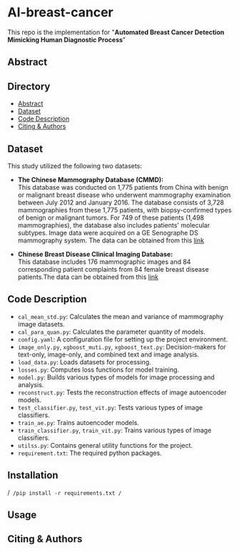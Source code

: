 # AI-breast-cancer 
This repo is the implementation for "**Automated Breast Cancer Detection Mimicking Human Diagnostic Process**"
## Abstract
## Directory
- [Abstract](#abstract)
- [Dataset](#dataset)
- [Code Description](#code-description)
- [Citing & Authors](#citing--authors)
## Dataset
This study utilized the following two datasets:

- **The Chinese Mammography Database (CMMD):**  
  This database was conducted on 1,775 patients from China with benign or malignant breast disease who underwent mammography examination between July 2012 and January 2016. The database consists of 3,728 mammographies from these 1,775 patients, with biopsy-confirmed types of benign or malignant tumors. For 749 of these patients (1,498 mammographies), the database also includes patients' molecular subtypes. Image data were acquired on a GE Senographe DS mammography system. The data can be obtained from this [link](https://wiki.cancerimagingarchive.net/pages/viewpage.action?pageId=70230508)

- **Chinese Breast Disease Clinical Imaging Database:**  
  This database includes 176 mammographic images and 84 corresponding patient complaints from 84 female breast disease patients.The data can be obtained from this [link](https://medbooks.ipmph.com/yx/imageLibrary/2578.html)

## Code Description
- `cal_mean_std.py`: Calculates the mean and variance of mammography image datasets.
- `cal_para_quan.py`: Calculates the parameter quantity of models.
- `config.yaml`: A configuration file for setting up the project environment.
- `image_only.py`, `xgboost_muti.py`, `xgboost_text.py`: Decision-makers for text-only, image-only, and combined text and image analysis.
- `load_data.py`: Loads datasets for processing.
- `losses.py`: Computes loss functions for model training.
- `model.py`: Builds various types of models for image processing and analysis.
- `reconstruct.py`: Tests the reconstruction effects of image autoencoder models.
- `test_classifier.py`, `test_vit.py`: Tests various types of image classifiers.
- `train_ae.py`: Trains autoencoder models.
- `train_classifier.py`, `train_vit.py`: Trains various types of image classifiers.
- `utilss.py`: Contains general utility functions for the project.
- `requirement.txt`: The required python packages.
## Installation
/```
/pip install -r requirements.txt
/```
## Usage

## Citing & Authors
